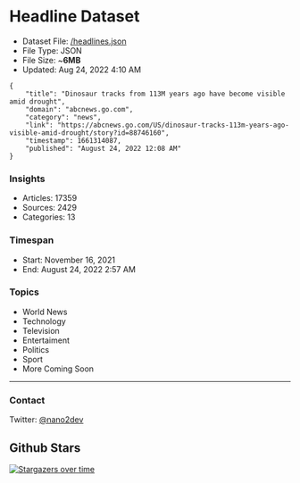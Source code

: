 # Headline Dataset

- Dataset File: [/headlines.json](https://raw.githubusercontent.com/fwd/news/master/headlines.json) 
- File Type: JSON
- File Size: ~**6MB**
- Updated: Aug 24, 2022 4:10 AM

```
{
    "title": "Dinosaur tracks from 113M years ago have become visible amid drought",
    "domain": "abcnews.go.com",
    "category": "news",
    "link": "https://abcnews.go.com/US/dinosaur-tracks-113m-years-ago-visible-amid-drought/story?id=88746160",
    "timestamp": 1661314087,
    "published": "August 24, 2022 12:08 AM"
}
```

### Insights

- Articles: 17359
- Sources: 2429
- Categories: 13

### Timespan

- Start: November 16, 2021
- End: August 24, 2022 2:57 AM

### Topics

- World News
- Technology
- Television
- Entertaiment
- Politics
- Sport
- More Coming Soon

---

### Contact 

Twitter: [@nano2dev](https://twitter.com/nano2dev)

## Github Stars

[![Stargazers over time](https://starchart.cc/fwd/news.svg)](https://starchart.cc/fwd/news)
	